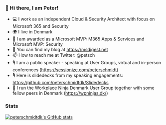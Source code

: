 ### 👋 Hi there, I am Peter!

* 💻 I work as an independent Cloud & Security Architect with focus on Microsoft 365 and Security
* 🌍 I live in Denmark
* 🎉 I am awarded as a Microsoft MVP: M365 Apps & Services and Microsoft MVP: Security
* 🔭 You can find my blog at https://msdigest.net
* 📫 How to reach me at Twitter: @petsch
* 🎙 I am a public speaker - speaking at User Groups, virtual and in-person conferences (https://sessionize.com/peterschmidt)
* 🎙 Here is slidedecks from my speaking engagements: https://github.com/peterschmidtdk/Slidedecks
* 👯 I run the Workplace Ninja Denmark User Group together with some fellow peers in Denmark (https://wpninjas.dk/)

### Stats
[![peterschmidtdk's GitHub stats](https://github-readme-stats.vercel.app/api?username=peterschmidtdk)](https://github.com/peterschmidtdk/github-readme-stats)


<!--
**peterschmidtdk/peterschmidtdk** is a ✨ _special_ ✨ repository because its `README.md` (this file) appears on your GitHub profile.

Here are some ideas to get you started:

- 🔭 I’m currently working on ...
- 🌱 I’m currently learning ...
- 👯 I’m looking to collaborate on ...
- 🤔 I’m looking for help with ...
- 💬 Ask me about ...
- 
- 😄 Pronouns: ...
- ⚡ Fun fact: ...
-->
